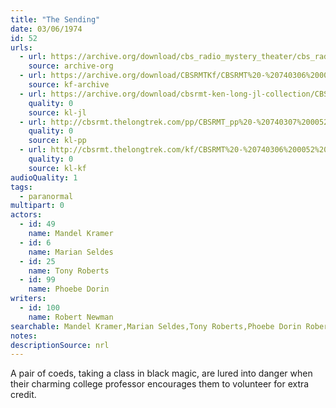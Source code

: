 ```yaml
---
title: "The Sending"
date: 03/06/1974
id: 52
urls: 
  - url: https://archive.org/download/cbs_radio_mystery_theater/cbs_radio_mystery_theater-0051-0100.zip/cbs_radio_mystery_theater-0051-0100%2Fcbsrmt_0052_the_sending.mp3
    source: archive-org
  - url: https://archive.org/download/CBSRMTKf/CBSRMT%20-%20740306%200052%20The%20Sending_kf.mp3
    source: kf-archive
  - url: https://archive.org/download/cbsrmt-ken-long-jl-collection/CBSRMT - 740306 0052 The Sending_jl.mp3
    quality: 0
    source: kl-jl
  - url: http://cbsrmt.thelongtrek.com/pp/CBSRMT_pp%20-%20740307%200052%20The%20Sending.mp3
    quality: 0
    source: kl-pp
  - url: http://cbsrmt.thelongtrek.com/kf/CBSRMT%20-%20740306%200052%20The%20Sending_kf.mp3
    quality: 0
    source: kl-kf
audioQuality: 1
tags: 
  - paranormal
multipart: 0
actors:  
  - id: 49
    name: Mandel Kramer  
  - id: 6
    name: Marian Seldes  
  - id: 25
    name: Tony Roberts  
  - id: 99
    name: Phoebe Dorin
writers:  
  - id: 100
    name: Robert Newman
searchable: Mandel Kramer,Marian Seldes,Tony Roberts,Phoebe Dorin Robert Newman
notes: 
descriptionSource: nrl
---
```

A pair of coeds, taking a class in black magic, are lured into danger when their charming college professor encourages them to volunteer for extra credit.